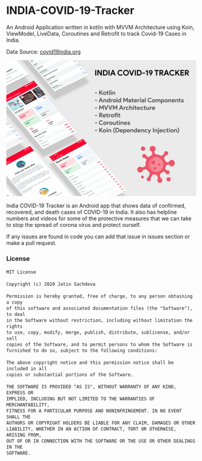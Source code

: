 # INDIA-COVID-19-Tracker
An Android Application written in kotlin with MVVM Architecture using Koin, ViewModel, LiveData, Coroutines and Retrofit to track Covid-19 Cases in India.

Data Source: <a href="https://api.covid19india.org/">covid19india.org</a>

<img src="covid_19_app_cover.png">

India COVID-19 Tracker is an Android app that shows data of confirmed, recovered, and death cases of COVID-19 in India. It also has helpline numbers and videos for some of the protective measures that we can take to stop the spread of corona virus and protect ourself.


If any issues are found in code you can add that issue in issues section or make a pull request.

### License
```
MIT License

Copyright (c) 2020 Jatin Sachdeva

Permission is hereby granted, free of charge, to any person obtaining a copy
of this software and associated documentation files (the "Software"), to deal
in the Software without restriction, including without limitation the rights
to use, copy, modify, merge, publish, distribute, sublicense, and/or sell
copies of the Software, and to permit persons to whom the Software is
furnished to do so, subject to the following conditions:

The above copyright notice and this permission notice shall be included in all
copies or substantial portions of the Software.

THE SOFTWARE IS PROVIDED "AS IS", WITHOUT WARRANTY OF ANY KIND, EXPRESS OR
IMPLIED, INCLUDING BUT NOT LIMITED TO THE WARRANTIES OF MERCHANTABILITY,
FITNESS FOR A PARTICULAR PURPOSE AND NONINFRINGEMENT. IN NO EVENT SHALL THE
AUTHORS OR COPYRIGHT HOLDERS BE LIABLE FOR ANY CLAIM, DAMAGES OR OTHER
LIABILITY, WHETHER IN AN ACTION OF CONTRACT, TORT OR OTHERWISE, ARISING FROM,
OUT OF OR IN CONNECTION WITH THE SOFTWARE OR THE USE OR OTHER DEALINGS IN THE
SOFTWARE.
```
